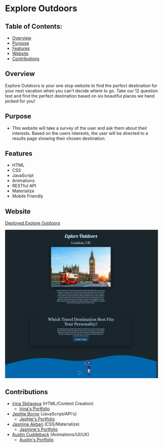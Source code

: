 # Explore Outdoors

## Table of Contents:

- [Overview](#overview)
- [Purpose](#purpose)
- [Features](#features)
- [Website](#website)
- [Contributions](#contributions)

## Overview

Explore Outdoors is your one stop website to find the perfect destination for your next vacation when you can't decide where to go. Take our 12 question test and find the perfect destination based on six beautiful places we hand picked for you!

## Purpose

- This website will take a survey of the user and ask them about their interests. Based on the users interests, the user will be directed to a results page showing their chosen destination.

## Features

- HTML
- CSS
- JavaScript
- Animations
- RESTful API
- Materialize
- Mobile Friendly

## Website

[Deployed Explore Outdoors](https://ajcuddeback.github.io/Explore-Outdoors)

![Explore Outdorrs](assets/images/explore-outdoors.png)

## Contributions

- [Irina Skitayeva](https://github.com/Irina256) (HTML/Content Creation)
  - [Irina's Portfolio](https://irina256.github.io/portfolio/)
- [Jephte Borno](https://github.com/jephtebb) (JavaScript/API's)
  - [Jephte's Portfolio](https://jephtebb.github.io/Portfolio/)
- [Jasmine Akbari](https://github.com/jasmineakbari) (CSS/Materialize)
  - [Jasmine's Portfolio](https://jasmineakbari.github.io/JA-Portfolio/)
- [Austin Cuddeback](https://github.com/ajcuddeback) (Animations/UI/UX)
  - [Austin's Portfolio](https://ajcuddeback.github.io)
